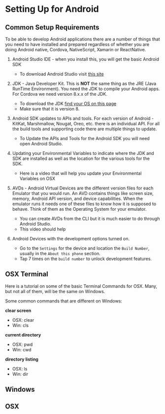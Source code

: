 # Setting Up for Android

## Common Setup Requirements

To be able to develop Android applications there are a number of things that you need to have installed and prepared regardless of whether you are doing Android native, Cordova, NativeScript, Xamarin or ReactNative.

1. Android Studio IDE - when you install this, you will get the basic Android SDK
    - To download Android Studio visit [this site](https://developer.android.com/studio/?gclid=CjwKCAiA4OvhBRAjEiwAU2FoJbrHs3natxQUwCehaStAbkhuA7z_gCk-v32LuvGidCOsM9ELY0xlehoCv1oQAvD_BwE)

2. JDK - Java Developer Kit. This is **NOT** the same thing as the JRE (Java RunTime Environment). You need the JDK to compile your Android apps. For Cordova we need version 8.x.x of the JDK.
    - To download the JDK [find your OS on this page](https://www.oracle.com/technetwork/java/javase/downloads/jdk8-downloads-2133151.html)
    - Make sure that it is version 8.

3. Android SDK updates to APIs and tools. For each version of Android - KitKat, Marshmallow, Nougat, Oreo, etc. there is an individual API. For all the build tools and supporting code there are multiple things to update.
    - To Update the APIs and Tools for the Android SDK you will need open Android Studio.

4. Updating your Environmental Variables to indicate where the JDK and SDK are installed as well as the location for the various tools for the SDK.
    - Here is a video that will help you update your Environmental Variables on OSX

    <YouTube
        title="Managing ENV variables on OSX"
        url="https://www.youtube.com/embed/3XjkaN8psp0"
    />

5. AVDs - Android Virtual Devices are the different version files for each Emulator that you would run. An AVD contains things like screen size, memory, Android API version, and device capabilities. When the emulator runs it needs one of these files to know how it is supposed to behave. Think of them as the Operating System for your emulator.
    - You can create AVDs from the CLI but it is much easier to do through Android Studio.
    - This video should help

    <YouTube
        title="Creating AVDs"
        url="https://www.youtube.com/embed/p4l2ATShaEY"
    />

6. Android Devices with the development options turned on.
    - Go to the `Settings` for the device and location the `Build Number`, usually in the `About this phone` section.
    - Tap 7 times on the `build number` to unlock development features.


## OSX Terminal

Here is a tutorial on some of the basic Terminal Commands for OSX. Many, but not all of them, will be the same on Windows.

<YouTube
    title="OSX Terminal Basics"
    url="https://www.youtube.com/embed/fO8ontWnlwk"
/>

Some common commands that are different on Windows:

**clear screen**

- OSX: clear
- Win: cls

**current directory**

- OSX: pwd
- Win: cwd

**directory listing**

- OSX: ls
- Win: dir

## Windows

## OSX

